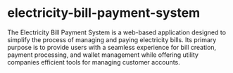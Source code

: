 # electricity-bill-payment-system
The Electricity Bill Payment System is a web-based application designed to simplify the process of managing and paying electricity bills. Its primary purpose is to provide users with a seamless experience for bill creation, payment processing, and wallet management while offering utility companies efficient tools for managing customer accounts.
